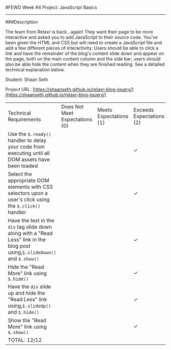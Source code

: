 #FEWD Week #4 Project: JavaScript Basics

---


###Description


The team from Relaxr is back...again! They want their page to be more interactive and asked you to add JavaScript to their source code. You've been given the HTML and CSS but will need to create a JavaScript file and add a few different pieces of interactivity:  Users should be able to click a link and have the remainder of the blog's content slide down and appear on the page, both on the main content column and the side bar; users should also be able hide the content when they are finished reading. See a detailed technical explanation below.

Student: Shaan Seth

Project URL: [https://shaanseth.github.io/relaxr-blog-jquery/](https://shaanseth.github.io/relaxr-blog-jquery/)

|                                                                                                                                                                                                                     |                                |                        |                          |
|---------------------------------------------------------------------------------------------------------------------------------------------------------------------------------------------------------------------|--------------------------------|------------------------|--------------------------|
| Technical Requirements                                                                                                                                                                                              | Does Not Meet Expectations (0) | Meets Expectations (1) | Exceeds Expectations (2) |
| Use the ```$.ready()``` handler to delay your code from executing until all DOM assets have been loaded                                                                                                             |                                |                        |           ✓              |
| Select the appropriate DOM elements with CSS selectors upon a user's click using the ```$.click()``` handler                                                                                                        |                                |                        |           ✓              |
| Have the text in the ```div``` tag slide down along with a "Read Less" link in the blog post using,```$.slideDown()``` and ```$.show()```                                                                              |                                |                        |           ✓              |
| Hide the "Read More" link using ```$.hide()```                                                                                                                                                                      |                                |                        |             ✓            |
| Have the ```div``` slide up and hide the "Read Less" link using,```$.slideUp()``` and ```$.hide()```                                                                                                                   |                                |                        |            ✓             |
| Show the "Read More" link using ```$.show()```                                                                                                                                                                      |                                |                        |            ✓             |
| TOTAL: 12/12                                                                                                                                                                                                    |                                |                        |                          |